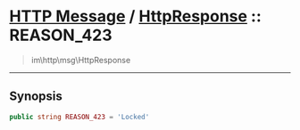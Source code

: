 # [HTTP Message](http.md) / [HttpResponse](http-HttpResponse.md) :: REASON_423
 > im\http\msg\HttpResponse
____

## Synopsis
```php
public string REASON_423 = 'Locked'
```
